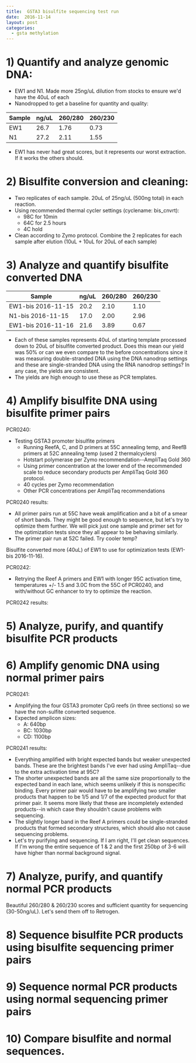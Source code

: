 ```yaml
---
title:  GSTA3 bisulfite sequencing test run
date:  2016-11-14
layout: post
categories:
  - gsta methylation
---
```


# 1) Quantify and analyze genomic DNA:

  * EW1 and N1. Made more 25ng/uL dilution from stocks to ensure we'd have the 40uL of each
  * Nanodropped to get a baseline for quantity and quality:

| Sample | ng/uL | 260/280 | 260/230 |
| ------ | ----- | ------- | ------- |
| EW1 | 26.7 | 1.76 | 0.73 |
| N1 | 27.2 | 2.11 | 1.55 |

  * EW1 has never had great scores, but it represents our worst extraction. If it works the others should.

# 2) Bisulfite conversion and cleaning:

  * Two replicates of each sample. 20uL of 25ng/uL (500ng total) in each reaction.
  * Using recommended thermal cycler settings (cyclename: bis_cnvrt):
    * 98C for 10min
    * 64C for 2.5 hours
    * 4C hold
  * Clean according to Zymo protocol. Combine the 2 replicates for each sample after elution (10uL + 10uL for 20uL of each sample)

# 3) Analyze and quantify bisulfite converted DNA

| Sample | ng/uL | 260/280 | 260/230 |
| ------ | ----- | ------- | ------- |
| EW1-bis 2016-11-15 | 20.2 | 2.10 | 1.10 |
| N1-bis 2016-11-15 | 17.0 | 2.00 | 2.96 |
| EW1-bis 2016-11-16 | 21.6 | 3.89 | 0.67 |

  * Each of these samples represents 40uL of starting template processed down to 20uL of bisulfite converted product. Does this mean our yield was 50% or can we even compare to the before concentrations since it was measuring double-stranded DNA using the DNA nanodrop settings and these are single-stranded DNA using the RNA nanodrop settings? In any case, the yields are consistent.
  * The yields are high enough to use these as PCR templates.

# 4) Amplify bisulfite DNA using bisulfite primer pairs

PCR0240:
  * Testing GSTA3 promoter bisulfite primers
    * Running ReefA, C, and D primers at 55C annealing temp, and ReefB primers at 52C annealing temp (used 2 thermalcyclers)
    * Hotstart polymerase per Zymo recommendation--AmpliTaq Gold 360
    * Using primer concentration at the lower end of the recommended scale to reduce secondary products per AmpliTaq Gold 360 protocol.
    * 40 cycles per Zymo recommendation
    * Other PCR concentrations per AmpliTaq recommendations

PCR0240 results:
  * All primer pairs run at 55C have weak amplification and a bit of a smear of short bands. They might be good enough to sequence, but let's try to optimize them further. We will pick just one sample and primer set for the optimization tests since they all appear to be behaving similarly.
  * The primer pair run at 52C failed. Try cooler temp?

Bisulfite converted more (40uL) of EW1 to use for optimization tests (EW1-bis 2016-11-16).

PCR0242:
  * Retrying the Reef A primers and EW1 with longer 95C activation time, temperatures +/- 1.5 and 3.0C from the 55C of PCR0240, and with/without GC enhancer to try to optimize the reaction.

PCR0242 results:



# 5) Analyze, purify, and quantify bisulfite PCR products

# 6) Amplify genomic DNA using normal primer pairs

PCR0241:
  * Amplifying the four GSTA3 promoter CpG reefs (in three sections) so we have the non-sulfite converted sequence.
  * Expected amplicon sizes:
    * A: 640bp
    * BC: 1030bp
    * CD: 1100bp

PCR0241 results:
  * Everything amplified with bright expected bands but weaker unexpected bands. These are the brightest bands I've ever had using AmpliTaq--due to the extra activation time at 95C?
  * The shorter unexpected bands are all the same size proportionally to the expected band in each lane, which seems unlikely if this is nonspecific binding. Every primer pair would have to be amplifying two smaller products that happen to be 1/5 and 1/7 of the expected product for that primer pair. It seems more likely that these are incompletely extended products--in which case they shouldn't cause problems with sequencing.
  * The slightly longer band in the Reef A primers could be single-stranded products that formed secondary structures, which should also not cause sequencing problems.
  * Let's try purifying and sequencing. If I am right, I'll get clean sequences. If I'm wrong the entire sequence of 1 & 2 and the first 250bp of 3-6 will have higher than normal background signal.

# 7) Analyze, purify, and quantify normal PCR products

Beautiful 260/280 & 260/230 scores and sufficient quantity for sequencing (30-50ng/uL). Let's send them off to Retrogen.

# 8) Sequence bisulfite PCR products using bisulfite sequencing primer pairs

# 9) Sequence normal PCR products using normal sequencing primer pairs

# 10) Compare bisulfite and normal sequences.
